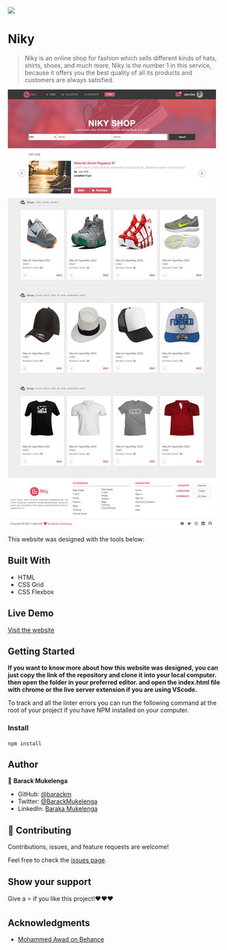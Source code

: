 ![](https://img.shields.io/badge/Microverse-blueviolet)

# Niky

> Niky is an online shop for fashion which sells different kinds of hats, shirts, shoes, and much more, Niky is the number 1 in this service, because it offers you the best quality of all its products and customers are always satisfied.

![screenshot](./desktop.png)

This website was designed with the tools below:

## Built With

- HTML
- CSS Grid
- CSS Flexbox

## Live Demo

[Visit the website](https://niky.netlify.app)

## Getting Started

**If you want to know more about how this website was designed, you can just copy the link of the repository and clone it into your local computer. then open the folder in your preferred editor. and open the index.html file with chrome or the live server extension if you are using VScode.**

To track and all the linter errors you can run the following command at the root of your project if you have NPM installed on your computer.

### Install

`npm install`

## Author

👤 **Barack Mukelenga**

- GitHub: [@barackm](https://github.com/barackm)
- Twitter: [@BarackMukelenga](https://twitter.com/BarackMukelenga)
- LinkedIn: [Baraka Mukelenga](https://www.linkedin.com/in/baraka-mukelenga/)

## 🤝 Contributing

Contributions, issues, and feature requests are welcome!

Feel free to check the [issues page](https://github.com/barackm/Niky/issues).

## Show your support

Give a ⭐️ if you like this project!❤️❤️❤️

## Acknowledgments

- [Mohammed Awad on Behance](https://www.behance.net/M_Awad)
